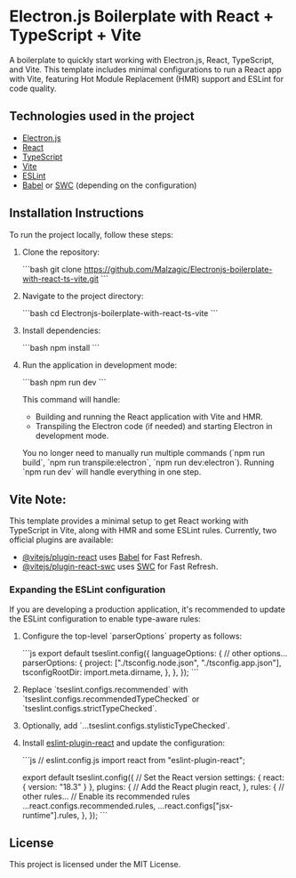 # Electron.js Boilerplate with React + TypeScript + Vite

A boilerplate to quickly start working with Electron.js, React, TypeScript, and Vite. This template includes minimal configurations to run a React app with Vite, featuring Hot Module Replacement (HMR) support and ESLint for code quality.

## Technologies used in the project

- [Electron.js](https://www.electronjs.org/)
- [React](https://reactjs.org/)
- [TypeScript](https://www.typescriptlang.org/)
- [Vite](https://vitejs.dev/)
- [ESLint](https://eslint.org/)
- [Babel](https://babeljs.io/) or [SWC](https://swc.rs/) (depending on the configuration)

## Installation Instructions

To run the project locally, follow these steps:

1. Clone the repository:

   \`\`\`bash
   git clone https://github.com/Malzagic/Electronjs-boilerplate-with-react-ts-vite.git
   \`\`\`

2. Navigate to the project directory:

   \`\`\`bash
   cd Electronjs-boilerplate-with-react-ts-vite
   \`\`\`

3. Install dependencies:

   \`\`\`bash
   npm install
   \`\`\`

4. Run the application in development mode:

   \`\`\`bash
   npm run dev
   \`\`\`

   This command will handle:

   - Building and running the React application with Vite and HMR.
   - Transpiling the Electron code (if needed) and starting Electron in development mode.

   You no longer need to manually run multiple commands (\`npm run build\`, \`npm run transpile:electron\`, \`npm run dev:electron\`). Running \`npm run dev\` will handle everything in one step.

## Vite Note:

This template provides a minimal setup to get React working with TypeScript in Vite, along with HMR and some ESLint rules. Currently, two official plugins are available:

- [@vitejs/plugin-react](https://github.com/vitejs/vite-plugin-react/blob/main/packages/plugin-react/README.md) uses [Babel](https://babeljs.io/) for Fast Refresh.
- [@vitejs/plugin-react-swc](https://github.com/vitejs/vite-plugin-react-swc) uses [SWC](https://swc.rs/) for Fast Refresh.

### Expanding the ESLint configuration

If you are developing a production application, it's recommended to update the ESLint configuration to enable type-aware rules:

1. Configure the top-level \`parserOptions\` property as follows:

   \`\`\`js
   export default tseslint.config({
   languageOptions: {
   // other options...
   parserOptions: {
   project: ["./tsconfig.node.json", "./tsconfig.app.json"],
   tsconfigRootDir: import.meta.dirname,
   },
   },
   });
   \`\`\`

2. Replace \`tseslint.configs.recommended\` with \`tseslint.configs.recommendedTypeChecked\` or \`tseslint.configs.strictTypeChecked\`.

3. Optionally, add \`...tseslint.configs.stylisticTypeChecked\`.

4. Install [eslint-plugin-react](https://github.com/jsx-eslint/eslint-plugin-react) and update the configuration:

   \`\`\`js
   // eslint.config.js
   import react from "eslint-plugin-react";

   export default tseslint.config({
   // Set the React version
   settings: { react: { version: "18.3" } },
   plugins: {
   // Add the React plugin
   react,
   },
   rules: {
   // other rules...
   // Enable its recommended rules
   ...react.configs.recommended.rules,
   ...react.configs["jsx-runtime"].rules,
   },
   });
   \`\`\`

## License

This project is licensed under the MIT License.
